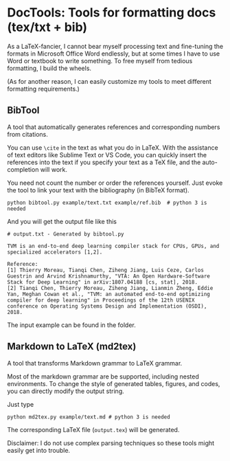 # DocTools: Tools for formatting docs (tex/txt + bib)

As a LaTeX-fancier, I cannot bear myself processing text and fine-tuning the formats in Microsoft Office Word endlessly, but at some times I have to use Word or textbook to write something. To free myself from tedious formatting, I build the wheels.

(As for another reason, I can easily customize my tools to meet different formatting requirements.)

## BibTool
A tool that automatically generates references and corresponding numbers from citations.

You can use `\cite` in the text as what you do in LaTeX. With the assistance of text editors like Sublime Text or VS Code, you can quickly insert the references into the text if you specify your text as a TeX file, and the auto-completion will work.

You need not count the number or order the references yourself. Just evoke the tool to link your text with the bibliography (in BibTeX format).

```
python bibtool.py example/text.txt example/ref.bib  # python 3 is needed
```

And you will get the output file like this
```
# output.txt - Generated by bibtool.py

TVM is an end-to-end deep learning compiler stack for CPUs, GPUs, and specialized accelerators [1,2].

Reference:
[1] Thierry Moreau, Tianqi Chen, Ziheng Jiang, Luis Ceze, Carlos Guestrin and Arvind Krishnamurthy, "VTA: An Open Hardware-Software Stack for Deep Learning" in arXiv:1807.04188 [cs, stat], 2018.
[2] Tianqi Chen, Thierry Moreau, Ziheng Jiang, Lianmin Zheng, Eddie Yan, Meghan Cowan et al., "TVM: an automated end-to-end optimizing compiler for deep learning" in Proceedings of the 12th USENIX conference on Operating Systems Design and Implementation (OSDI), 2018.
```

The input example can be found in the folder.


## Markdown to LaTeX (md2tex)
A tool that transforms Markdown grammar to LaTeX grammar.

Most of the markdown grammar are be supported, including nested environments. To change the style of generated tables, figures, and codes, you can directly modify the output string.

Just type

```
python md2tex.py example/text.md # python 3 is needed
```

The corresponding LaTeX file (`output.tex`) will be generated.


Disclaimer: I do not use complex parsing techniques so these tools might easily get into trouble.